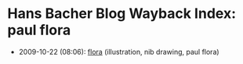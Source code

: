# Hans Bacher Blog Wayback Index: paul flora

* 2009-10-22 (08:06): [flora](https://web.archive.org/web/https://one1more2time3.wordpress.com/2009/10/22/flora/) (illustration, nib drawing, paul flora)